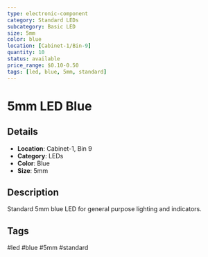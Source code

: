 ```yaml
---
type: electronic-component
category: Standard LEDs
subcategory: Basic LED
size: 5mm
color: blue
location: [Cabinet-1/Bin-9]
quantity: 10
status: available
price_range: $0.10-0.50
tags: [led, blue, 5mm, standard]
---
```


# 5mm LED Blue

## Details

- **Location**: Cabinet-1, Bin 9
- **Category**: LEDs
- **Color**: Blue
- **Size**: 5mm

## Description

Standard 5mm blue LED for general purpose lighting and indicators.

## Tags

#led #blue #5mm #standard
